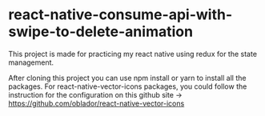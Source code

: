 # react-native-consume-api-with-swipe-to-delete-animation
This project is made for practicing my react native using redux for the state management.

After cloning this project you can use npm install or yarn to install all the packages.
For react-native-vector-icons packages, you could follow the instruction for the configuration on this github site -> https://github.com/oblador/react-native-vector-icons
